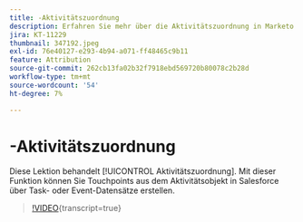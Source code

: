 ```yaml
---
title: -Aktivitätszuordnung
description: Erfahren Sie mehr über die Aktivitätszuordnung in Marketo Measure. Mit dieser Funktion können Sie Touchpoints aus dem Aktivitätsobjekt in Salesforce über Task- oder Event-Datensätze erstellen.
jira: KT-11229
thumbnail: 347192.jpeg
exl-id: 76e40127-e293-4b94-a071-ff48465c9b11
feature: Attribution
source-git-commit: 262cb13fa02b32f7918ebd569720b80078c2b28d
workflow-type: tm+mt
source-wordcount: '54'
ht-degree: 7%

---
```


# -Aktivitätszuordnung

Diese Lektion behandelt [!UICONTROL Aktivitätszuordnung]. Mit dieser Funktion können Sie Touchpoints aus dem Aktivitätsobjekt in Salesforce über Task- oder Event-Datensätze erstellen.

>[!VIDEO](https://video.tv.adobe.com/v/347192/?learn=on){transcript=true}
